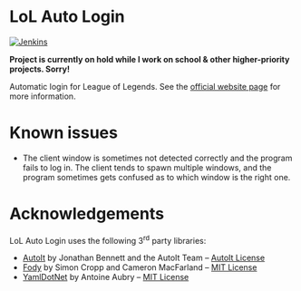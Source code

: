 # LoL Auto Login
[![Jenkins](https://img.shields.io/jenkins/s/https/ci.gnyra.com/job/LoL-Auto-Login/job/master.svg?style=flat-square)](https://ci.gnyra.com/blue/organizations/jenkins/LoL-Auto-Login)

**Project is currently on hold while I work on school & other higher-priority projects. Sorry!**

Automatic login for League of Legends. See the [official website page](https://www.nicoco007.com/other-stuff/lol-auto-login/) for more information.

# Known issues
* The client window is sometimes not detected correctly and the program fails to log in. The client tends to spawn multiple windows, and the program sometimes gets confused as to which window is the right one.

# Acknowledgements
LoL Auto Login uses the following 3<sup>rd</sup> party libraries:
* [AutoIt](https://www.autoitscript.com) by Jonathan Bennett and the AutoIt Team &ndash; [AutoIt License](https://www.autoitscript.com/autoit3/docs/license.htm)
* [Fody](https://github.com/Fody/Fody) by Simon Cropp and Cameron MacFarland &ndash; [MIT License](https://github.com/Fody/Fody/blob/master/License.txt)
* [YamlDotNet](https://github.com/aaubry/YamlDotNet) by Antoine Aubry &ndash; [MIT License](https://github.com/aaubry/YamlDotNet/blob/master/LICENSE)
